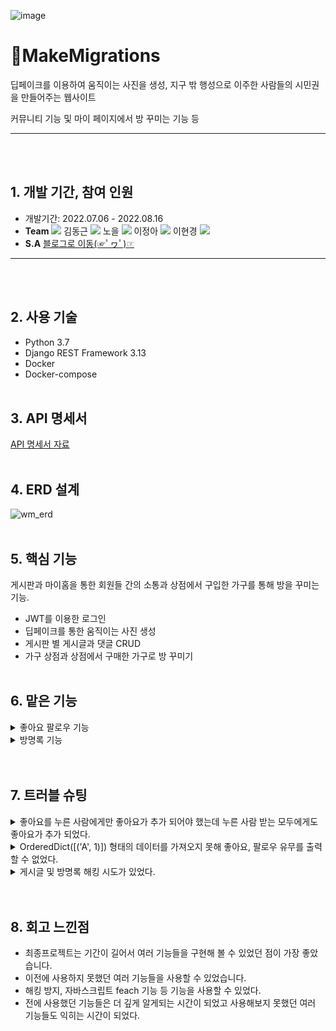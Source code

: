 ![image](https://user-images.githubusercontent.com/71905164/182584327-171cf850-0bd8-4d62-bdec-1ba090eb9b71.png)
# 🚀MakeMigrations
딥페이크를 이용하여 움직이는 사진을 생성, 지구 밖 행성으로 이주한 사람들의 시민권을 만들어주는 웹사이트

커뮤니티 기능 및 마이 페이지에서 방 꾸미는 기능 등
***
<br><br/>


## 1. 개발 기간, 참여 인원
* 개발기간: 2022.07.06 - 2022.08.16
* **Team** <a href="https://github.com/cmjcum"><img src="https://img.shields.io/badge/Github-000000?style=flat-square&logo=github&logoColor=white"/></a>
김동근 <a href="https://github.com/yinmsk"><img src="https://img.shields.io/badge/Github-000000?style=flat-square&logo=github&logoColor=white"/></a>
노을 <a href="https://github.com/minkkky"><img src="https://img.shields.io/badge/Github-000000?style=flat-square&logo=github&logoColor=white"/></a>
이정아 <a href="https://github.com/zeonga1102"><img src="https://img.shields.io/badge/Github-000000?style=flat-square&logo=github&logoColor=white"/></a>
이현경 <a href="https://github.com/LULULALA2"><img src="https://img.shields.io/badge/Github-000000?style=flat-square&logo=github&logoColor=white"/></a>
* **S.A** <a href="https://cold-charcoal.tistory.com/118">블로그로 이동(☞ﾟヮﾟ)☞</a>
***
<br><br/>


## 2. 사용 기술
* Python 3.7
* Django REST Framework 3.13
* Docker
* Docker-compose
<br><br/>


## 3. API 명세서
<a href="https://typingmylife.notion.site/MakeMigrations-API-88de2c1a1ccd457c9059c8b55ee3dc70">API 명세서 자료</a>
<br><br/>


## 4. ERD 설계
![wm_erd](https://user-images.githubusercontent.com/104487608/186808469-be6b3f37-376e-4249-ada7-be28f86a7eff.png)
<br><br/>


## 5. 핵심 기능
게시판과 마이홈을 통한 회원들 간의 소통과 상점에서 구입한 가구를 통해 방을 꾸미는 기능.
* JWT를 이용한 로그인
* 딥페이크를 통한 움직이는 사진 생성
* 게시판 별 게시글과 댓글 CRUD
* 가구 상점과 상점에서 구매한 가구로 방 꾸미기
<br><br/>


## 6. 맡은 기능
<details>
  <summary>좋아요 팔로우 기능</summary>
  <div markdown="1">
 
* 좋아요 팔로우를 한 사람을 구분하기 위한 boolean <a href="https://github.com/yinmsk/WM_back/blob/6a362ffd597ea4796884e87a10c9ccb6c34e6a35/myroom/views.py#L31">📄코드</a>
    * 유저의 아이디 안에 좋아요, 팔로우를 한 사람의 아이디 유무에 따라 참 거짓을 보내준다.
    * 리스트 컴프리헨션을 사용했다.
* 좋아요 기능 <a href="https://github.com/yinmsk/WM_back/blob/6a362ffd597ea4796884e87a10c9ccb6c34e6a35/myroom/views.py#L87">📄코드</a>
    * .exists() 를 통해 좋아요를 누른 유저의 존재를 확인해서 존재한다면 해당 유저를 삭제하고, 좋아요한 유저가 없다면 유저를 추가해 주었다.
  </div>
</details>

<details>
  <summary>방명록 기능</summary>
  <div markdown="1">
 
* 방명록 작성 <a href="https://github.com/yinmsk/WM_back/blob/6a362ffd597ea4796884e87a10c9ccb6c34e6a35/myroom/views.py#L64">📄코드</a>
    * 시리얼라이저의 정보를 가져오고 .is_vaild() 를 통해 유효성을 검사 후 .save() 를 통해 저장 하였다.
* 방명록 삭제 <a href="https://github.com/yinmsk/WM_back/blob/db4aa5df5a123046a8a3b7d58ac0d7143cb14ac9/myroom/views.py#L77">📄코드</a>
    * .objects.get 을 통해 작성한 방명록 글을 가져와주고 .delete() 를 통해 삭제 하였다.
* 방명록 조회 <a href="https://github.com/yinmsk/WM_back/blob/db4aa5df5a123046a8a3b7d58ac0d7143cb14ac9/myroom/views.py#L56">📄코드</a>
    * objects.filter() 를 통해 해당 유저의 방명록을 가져와주고 .order_by('-create_date') 를 통해 최근 생성일로 조회가 가능하게 해 주었다.
    * model 에서 최근 생성일로 가져온 정보를 시리얼라이저에 담아서 return 해 주었다.
  </div>
</details>
<br><br/>


## 7. 트러블 슈팅
<details>
  <summary>좋아요를 누른 사람에게만 좋아요가 추가 되어야 했는데 누른 사람 받는 모두에게도 좋아요가 추가 되었다.</summary>
  <div markdown="1">
 
* like 와 follow 필드를 M to M 필드로 했었는데 그렇게 한다면 symmetrical 이 기본적으로 True 이여서 모두에게 추가 되었었다.
* symmetrical=False 로 바꾸어 주어 양쪽이 아닌 한쪽의 사람만 추가 될 수 있도록 하였다.
[📄코드](https://github.com/yinmsk/WM_back/blob/6a362ffd597ea4796884e87a10c9ccb6c34e6a35/user/models.py#L39)
  </div>
</details>

<details>
  <summary>OrderedDict([('A', 1)]) 형태의 데이터를 가져오지 못해 좋아요, 팔로우 유무를 출력할 수 없었다.</summary>
  <div markdown="1">
 
* 반복문을 리스트 형태로 저장해주는 리스트 컴프리헨션을 사용해 데이터를 가져올 수 있었다.
[📄코드](https://github.com/yinmsk/WM_back/blob/6a362ffd597ea4796884e87a10c9ccb6c34e6a35/myroom/views.py#L33)
  </div>
</details>

<details>
  <summary>게시글 및 방명록 해킹 시도가 있었다.</summary>
  <div markdown="1">
 
* 처음 배포를 한 상태에서는 XSS 공격 가능성을 전혀 고려하지 못해 우리 웹사이트가 XSS 공격을 받았습니다.
* 사용자가 조회할 수 있는 텍스트들을 저장할 때 부등호 기호(<, >)를 전부 html 특수문자 코드로(&lt;, &gt;) 바꾸어 저장했습니다.
* Seralizer를 통해 저장할 때 validator를 커스텀 해 replace 함수로 문자열을 바꿔주었습니다.
[📄코드](https://github.com/yinmsk/WM_back/blob/95aa8105cdb965d4f195934fac5bab6d305545d4/myroom/seriailzers.py#L125)
  </div>
</details>
<br><br/>


## 8. 회고 느낀점
* 최종프로젝트는 기간이 길어서 여러 기능들을 구현해 볼 수 있었던 점이 가장 좋았습니다.
* 이전에 사용하지 못했던 여러 기능들을 사용할 수 있었습니다.
* 해킹 방지, 자바스크립트 feach 기능 등 기능을 사용할 수 있었다.
* 전에 사용했던 기능들은 더 깊게 알게되는 시간이 되었고 사용해보지 못했던 여러 기능들도 익히는 시간이 되었다.
